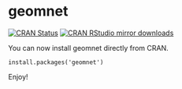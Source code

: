 # geomnet

[![CRAN Status](http://www.r-pkg.org/badges/version/geomnet)](http://cran.r-project.org/package=geomnet)
[![CRAN RStudio mirror downloads](http://cranlogs.r-pkg.org/badges/geomnet)](http://www.r-pkg.org/pkg/geomnet)

You can now install geomnet directly from CRAN.

`install.packages('geomnet')`

Enjoy! 
